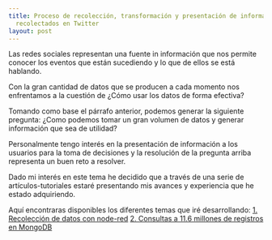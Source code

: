 ```yaml
---
title: Proceso de recolección, transformación y presentación de información con datos
  recolectados en Twitter
layout: post
---
```


Las redes sociales representan una fuente in información que nos permite conocer los eventos que están sucediendo y lo que de ellos se está hablando.

Con la gran cantidad de datos que se producen a cada momento nos enfrentamos a la cuestión de ¿Cómo usar los datos de forma efectiva?

Tomando como base el párrafo anterior, podemos generar la siguiente pregunta:
¿Como podemos tomar un gran volumen de datos y generar información que sea de utilidad?

Personalmente tengo interés en la presentación de información a los usuarios para la toma de decisiones y la resolución de la pregunta arriba representa un buen reto a resolver.

Dado mi interés en este tema he decidido que a través de una serie de artículos-tutoriales estaré presentando mis avances y experiencia que he estado adquiriendo.
 
Aquí encontraras disponibles los diferentes temas que iré desarrollando:
[1.	Recolección de datos con node-red](/recoleccion-tweets-nodered.html)
[2.	Consultas a 11.6 millones de registros en MongoDB](/consulta-11-6-millones-mongodb.html)